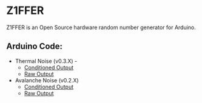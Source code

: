 Z1FFER
======

Z1FFER is an Open Source hardware random number generator for Arduino.

## Arduino Code: ##

- Thermal Noise (v0.3.X) - 
  + [Conditioned Output][ThermalWithConditioning]
  + [Raw Output][ThermalRaw]
- Avalanche Noise (v0.2.X)
  - [Conditioned Output][AvalancheWithConditioning]
  - [Raw Output][AvalancheRaw]  


[ThermalWithConditioning]: https://github.com/robseward/Z1FFER/blob/master/Arduino/v0.3.0_conditioning/v0.3.0_conditioning.ino
[ThermalRaw]: https://github.com/robseward/Z1FFER/blob/master/Arduino/v0.3.0_no_conditioning/v0.3.0_no_conditioning.ino
[AvalancheWithConditioning]: https://github.com/robseward/Z1FFER/blob/master/Arduino/v0.2.0_with_conditioning/v0.2.0_with_conditioning.ino
[AvalancheRaw]: https://github.com/robseward/Z1FFER/blob/master/Arduino/v0.2.0_no_conditioning/v0.2.0_no_conditioning.ino
